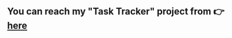 <h2> You can reach my "Task Tracker" project from 👉<a href="https://mnrgdkl.github.io/react-project-003-task-tracker/"> here </a> </h2>
